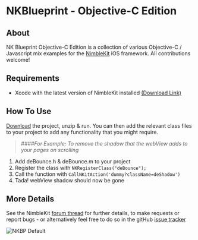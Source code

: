 # NKBlueprint - Objective-C Edition

## About
NK Blueprint Objective-C Edition is a collection of various Objective-C / Javascript mix examples for the [NimbleKit](http://www.nimblekit.com) iOS framework. All contributions welcome!

## Requirements
* Xcode with the latest version of NimbleKit installed  [(Download Link)](http://www.nimblekit.com/nimblekit.dmg)

## How To Use
[Download](https://github.com/pixelspring/NKBlueprint-Obj-C-Mix-Edition/zipball/master) the project, unzip & run. You can then add the relevant class files to your project to add any functionality that you might require.

>####*For Example: To remove the shadow that the webView adds to your pages on scrolling*  
1. Add deBounce.h & deBounce.m to your project
2. Register the class with `NKRegisterClass("deBounce");`
3. Call the function with `CallNKitAction('dummy?className=deShadow')`
4. Tada! webView shadow should now be gone

## More Details
See the NimbleKit [forum thread](http://www.nimblekit.com/forum/viewtopic.php?f=13&t=2773) for further details, to make requests or report bugs - or alternatively feel free to do so in the gitHub [issue tracker](https://github.com/pixelspring/NKBlueprint-Obj-C-Mix-Edition/issues)

![NKBP  Default](https://github.com/pixelspring/NKBlueprint-Obj-C-Mix-Edition/raw/master/Default.png "NKBlueprint - Objective-C Edition")
